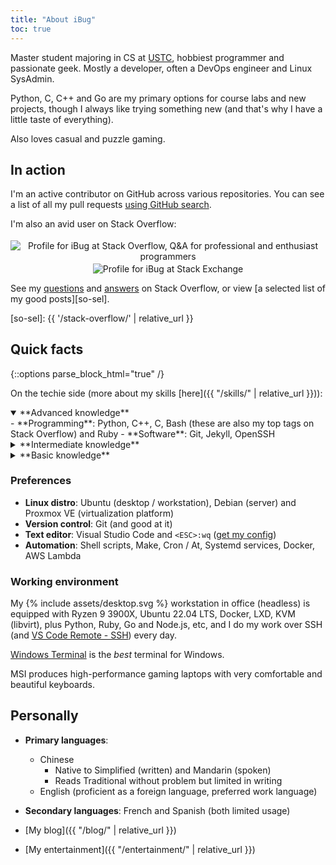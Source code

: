 ```yaml
---
title: "About iBug"
toc: true
---
```


Master student majoring in CS at [USTC][USTC], hobbiest programmer and passionate geek. Mostly a developer, often a DevOps engineer and Linux SysAdmin.

Python, C, C++ and Go are my primary options for course labs and new projects, though I always like trying something new (and that's why I have a little taste of everything).

Also loves casual and puzzle gaming.

## In action

I'm an active contributor on GitHub across various repositories. You can see a list of all my pull requests [using GitHub search][all-prs].

I'm also an avid user on Stack Overflow:

<p><center>
<a href="https://stackoverflow.com/users/5958455/ibug" style="text-decoration: initial;">
<img alt="Profile for iBug at Stack Overflow, Q&A for professional and enthusiast programmers" src="https://stackoverflow.com/users/flair/5958455.png" class="card" style="margin-top: 0.2rem;"/>
</a>
<a href="https://stackexchange.com/users/7886663/ibug" style="text-decoration: initial;">
<img alt="Profile for iBug at Stack Exchange" src="https://stackexchange.com/users/flair/7886663.png" class="card" style="margin-top: 0.2rem;"/>
</a>
</center></p>

See my [questions][so-q] and [answers][so-a] on Stack Overflow, or view [a selected list of my good posts][so-sel].

  [so-q]: https://stackoverflow.com/users/5958455/ibug?tab=questions "iBug's questions on Stack Overflow"
  [so-a]: https://stackoverflow.com/users/5958455/ibug?tab=answers "iBug's answers on Stack Overflow"
  [so-sel]: {{ '/stack-overflow/' | relative_url }}

## Quick facts

{::options parse_block_html="true" /}

On the techie side (more about my skills [here]({{ "/skills/" | relative_url }})):

<details open markdown="1">
<summary> **Advanced knowledge**
</summary>
- **Programming**: Python, C++, C, Bash (these are also my top tags on Stack Overflow) and Ruby
- **Software**: Git, Jekyll, OpenSSH
</details>

<details markdown="1">
<summary> **Intermediate knowledge**
</summary>
- **Programming**: the Web Trilogy (HTML / CSS / JavaScript), Go, Node.js, Verilog, VBScript
- **Framework**:
  Ruby on Rails,
  Bootstrap,
  jQuery,
  Flask,
  [Electron](https://www.electronjs.org/)
- **Software**:
  Vim,
  Nginx,
  Systemd,
  Docker,
  [Proxmox VE](https://www.proxmox.com/en/proxmox-ve),
  Linux <abbr title="Logical Volume Manager">LVM</abbr>,
  Make,
  LXC / LXD,
  [Singularity](https://sylabs.io/) (Container)
- **Miscellaneous**: Linux Networking (routing, tunneling, firewall, iptables etc.)
  plus various networking protocols (HTTP and DNS etc.)
</details>

<details markdown="1">
<summary> **Basic knowledge**
</summary>
- **Programming**: SQL (MySQL 5.7+ / MariaDB 10.1+, SQLite 3), Perl, PHP, AWK, Wolfram Mathematica
- **Framework**:
  [Sinatra](https://sinatrarb.com/),
  Django,
  React,
  [Chisel](https://www.chisel-lang.org/)
- **Software**: ZFS *plus a long list*
- **Technology**: *something used to be here*,
</details>

### Preferences

- **Linux distro**: Ubuntu (desktop / workstation), Debian (server) and Proxmox VE (virtualization platform)
- **Version control**: Git (and good at it)
- **Text editor**: Visual Studio Code and `<ESC>:wq` ([get my config](https://e.ibugone.com/vimrc))
- **Automation**: Shell scripts, Make, Cron / At, Systemd services, Docker, AWS Lambda

### Working environment

My <span class="svg-inline" style="transform: translateY(0.166667em);">{% include assets/desktop.svg %}</span> workstation in office (headless) is equipped with Ryzen 9 3900X, Ubuntu 22.04 LTS, Docker, LXD, KVM (libvirt), plus Python, Ruby, Go and Node.js, etc, and I do my work over SSH (and [VS Code Remote - SSH](https://code.visualstudio.com/docs/remote/ssh)) every day.

[Windows Terminal](https://aka.ms/terminal) is the *best* terminal for Windows.

MSI produces high-performance gaming laptops with very comfortable and beautiful keyboards.

## Personally

- **Primary languages**:
  - Chinese
    - Native to Simplified (written) and Mandarin (spoken)
    - Reads Traditional without problem but limited in writing
  - English (proficient as a foreign language, preferred work language)
- **Secondary languages**: French and Spanish (both limited usage)
- [My blog]({{ "/blog/" | relative_url }})
- [My entertainment]({{ "/entertainment/" | relative_url }})


  [USTC]: https://en.ustc.edu.cn/
  [all-prs]: https://github.com/pulls?utf8=%E2%9C%93&q=is%3Apr+author%3AiBug+archived%3Afalse "All of iBug's pull requests on GitHub"
